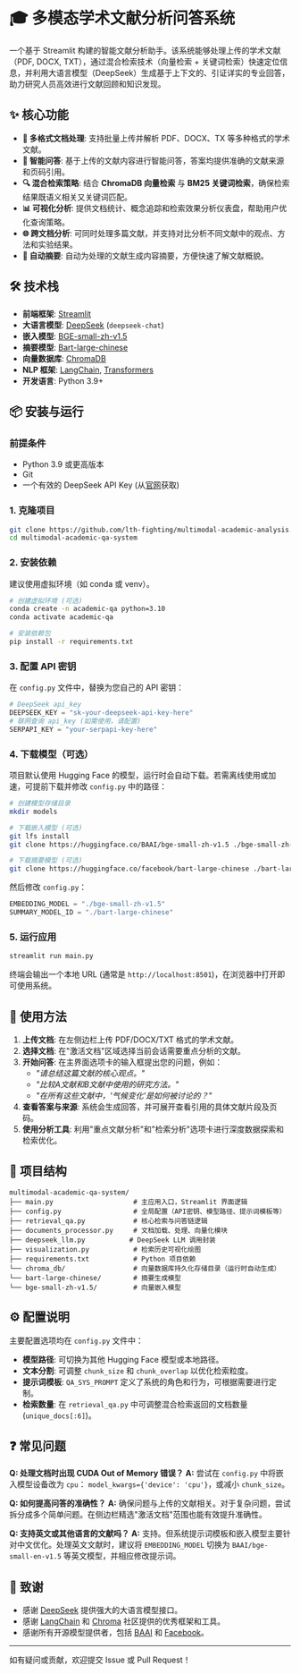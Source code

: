 # 🎓 多模态学术文献分析问答系统

一个基于 Streamlit 构建的智能文献分析助手。该系统能够处理上传的学术文献（PDF, DOCX, TXT），通过混合检索技术（向量检索 + 关键词检索）快速定位信息，并利用大语言模型（DeepSeek）生成基于上下文的、引证详实的专业回答，助力研究人员高效进行文献回顾和知识发现。

## ✨ 核心功能

- **📄 多格式文档处理**: 支持批量上传并解析 PDF、DOCX、TX 等多种格式的学术文献。
- **🤖 智能问答**: 基于上传的文献内容进行智能问答，答案均提供准确的文献来源和页码引用。
- **🔍 混合检索策略**: 结合 **ChromaDB 向量检索** 与 **BM25 关键词检索**，确保检索结果既语义相关又关键词匹配。
- **📊 可视化分析**: 提供文档统计、概念追踪和检索效果分析仪表盘，帮助用户优化查询策略。
- **🌐 跨文档分析**: 可同时处理多篇文献，并支持对比分析不同文献中的观点、方法和实验结果。
- **📝 自动摘要**: 自动为处理的文献生成内容摘要，方便快速了解文献概貌。

## 🛠 技术栈

- **前端框架**: [Streamlit](https://streamlit.io/)
- **大语言模型**: [DeepSeek](https://www.deepseek.com/) (`deepseek-chat`)
- **嵌入模型**: [BGE-small-zh-v1.5](https://huggingface.co/BAAI/bge-small-zh-v1.5)
- **摘要模型**: [Bart-large-chinese](https://huggingface.co/facebook/bart-large-chinese)
- **向量数据库**: [ChromaDB](https://www.trychroma.com/)
- **NLP 框架**: [LangChain](https://www.langchain.com/), [Transformers](https://huggingface.co/docs/transformers)
- **开发语言**: Python 3.9+

## 📦 安装与运行

### 前提条件

- Python 3.9 或更高版本
- Git
- 一个有效的 DeepSeek API Key (从[官网](https://platform.deepseek.com/)获取)

### 1. 克隆项目

```bash
git clone https://github.com/lth-fighting/multimodal-academic-analysis.git
cd multimodal-academic-qa-system
```

### 2. 安装依赖

建议使用虚拟环境（如 conda 或 venv）。

```bash
# 创建虚拟环境 (可选)
conda create -n academic-qa python=3.10
conda activate academic-qa

# 安装依赖包
pip install -r requirements.txt
```

### 3. 配置 API 密钥

在 `config.py` 文件中，替换为您自己的 API 密钥：

```python
# DeepSeek api_key
DEEPSEEK_KEY = "sk-your-deepseek-api-key-here"
# 联网查询 api_key (如需使用，请配置)
SERPAPI_KEY = "your-serpapi-key-here"
```

### 4. 下载模型（可选）

项目默认使用 Hugging Face 的模型，运行时会自动下载。若需离线使用或加速，可提前下载并修改 `config.py` 中的路径：

```bash
# 创建模型存储目录
mkdir models

# 下载嵌入模型 (可选)
git lfs install
git clone https://huggingface.co/BAAI/bge-small-zh-v1.5 ./bge-small-zh-v1.5

# 下载摘要模型 (可选)
git clone https://huggingface.co/facebook/bart-large-chinese ./bart-large-chinese
```

然后修改 `config.py`：
```python
EMBEDDING_MODEL = "./bge-small-zh-v1.5"
SUMMARY_MODEL_ID = "./bart-large-chinese"
```

### 5. 运行应用

```bash
streamlit run main.py
```

终端会输出一个本地 URL (通常是 `http://localhost:8501`)，在浏览器中打开即可使用系统。

## 🚀 使用方法

1.  **上传文档**: 在左侧边栏上传 PDF/DOCX/TXT 格式的学术文献。
2.  **选择文档**: 在"激活文档"区域选择当前会话需要重点分析的文献。
3.  **开始问答**: 在主界面选项卡的输入框提出您的问题，例如：
    - *"请总结这篇文献的核心观点。"*
    - *"比较A文献和B文献中使用的研究方法。"*
    - *"在所有这些文献中，'气候变化'是如何被讨论的？"*
4.  **查看答案与来源**: 系统会生成回答，并可展开查看引用的具体文献片段及页码。
5.  **使用分析工具**: 利用"重点文献分析"和"检索分析"选项卡进行深度数据探索和检索优化。

## 📁 项目结构

```
multimodal-academic-qa-system/
├── main.py                    # 主应用入口，Streamlit 界面逻辑
├── config.py                  # 全局配置（API密钥、模型路径、提示词模板等）
├── retrieval_qa.py            # 核心检索与问答链逻辑
├── documents_processor.py     # 文档加载、处理、向量化模块
├── deepseek_llm.py           # DeepSeek LLM 调用封装
├── visualization.py           # 检索历史可视化绘图
├── requirements.txt           # Python 项目依赖
└── chroma_db/                 # 向量数据库持久化存储目录（运行时自动生成）
└── bart-large-chinese/        # 摘要生成模型
└── bge-small-zh-v1.5/         # 向量嵌入模型
```

## ⚙️ 配置说明

主要配置选项均在 `config.py` 文件中：

- **模型路径**: 可切换为其他 Hugging Face 模型或本地路径。
- **文本分割**: 可调整 `chunk_size` 和 `chunk_overlap` 以优化检索粒度。
- **提示词模板**: `QA_SYS_PROMPT` 定义了系统的角色和行为，可根据需要进行定制。
- **检索数量**: 在 `retrieval_qa.py` 中可调整混合检索返回的文档数量 (`unique_docs[:6]`)。

## ❓ 常见问题

**Q: 处理文档时出现 CUDA Out of Memory 错误？**
**A:** 尝试在 `config.py` 中将嵌入模型设备改为 `cpu`： `model_kwargs={'device': 'cpu'}`，或减小 `chunk_size`。

**Q: 如何提高问答的准确性？**
**A:** 确保问题与上传的文献相关。对于复杂问题，尝试拆分成多个简单问题。在侧边栏精选"激活文档"范围也能有效提升准确性。

**Q: 支持英文或其他语言的文献吗？**
**A:** 支持。但系统提示词模板和嵌入模型主要针对中文优化。处理英文文献时，建议将 `EMBEDDING_MODEL` 切换为 `BAAI/bge-small-en-v1.5` 等英文模型，并相应修改提示词。

## 👥 致谢

- 感谢 [DeepSeek](https://www.deepseek.com/) 提供强大的大语言模型接口。
- 感谢 [LangChain](https://www.langchain.com/) 和 [Chroma](https://www.trychroma.com/) 社区提供的优秀框架和工具。
- 感谢所有开源模型提供者，包括 [BAAI](https://huggingface.co/BAAI) 和 [Facebook](https://huggingface.co/facebook)。

---

如有疑问或贡献，欢迎提交 Issue 或 Pull Request！
